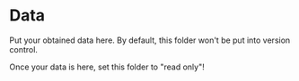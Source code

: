# Data

Put your obtained data here. By default, this folder won't be put into version control.

Once your data is here, set this folder to "read only"!
